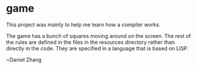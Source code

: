 # game

This project was mainly to help me learn how a compiler works.

The game has a bunch of squares moving around on the screen. The rest of the rules are defined in the files in the resources directory rather than directly in the code. They are specified in a language that is based on LISP.

~Daniel Zhang
